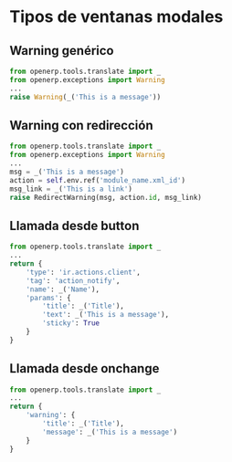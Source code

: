 Tipos de ventanas modales
===

## Warning genérico
```python
from openerp.tools.translate import _
from openerp.exceptions import Warning
...
raise Warning(_('This is a message'))
```

## Warning con redirección
```python
from openerp.tools.translate import _
from openerp.exceptions import Warning
...
msg = _('This is a message')
action = self.env.ref('module_name.xml_id')
msg_link = _('This is a link')
raise RedirectWarning(msg, action.id, msg_link)
```

## Llamada desde button
```python
from openerp.tools.translate import _
...
return {
    'type': 'ir.actions.client',
    'tag': 'action_notify',
    'name': _('Name'),
    'params': {
        'title': _('Title'),
        'text': _('This is a message'),
        'sticky': True
    }
}
```

## Llamada desde onchange
```python
from openerp.tools.translate import _
...
return {
    'warning': {
        'title': _('Title'),
        'message': _('This is a message')
    }
}
```
